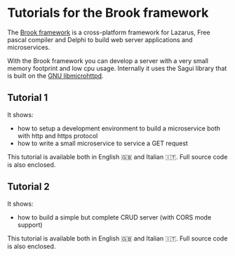 # Tutorials for the Brook framework

The [Brook framework](https://github.com/risoflora/brookframework) is a cross-platform framework for Lazarus, Free pascal compiler and Delphi to build web server applications and microservices.

With the Brook framework you can develop a server with a very small memory footprint and low cpu usage. Internally it uses the Sagui library that is built on the [GNU libmicrohttpd](https://www.gnu.org/software/libmicrohttpd/). 

## Tutorial 1
It shows:
* how to setup a development environment to build a microservice both with http and https protocol
* how to write a small microservice to service a GET request

This tutorial is available both in English :uk: and Italian :it:.
Full source code is also enclosed.

## Tutorial 2
It shows:
* how to build a simple but complete CRUD server (with CORS mode support)

This tutorial is available both in English :uk: and Italian :it:.
Full source code is also enclosed.
